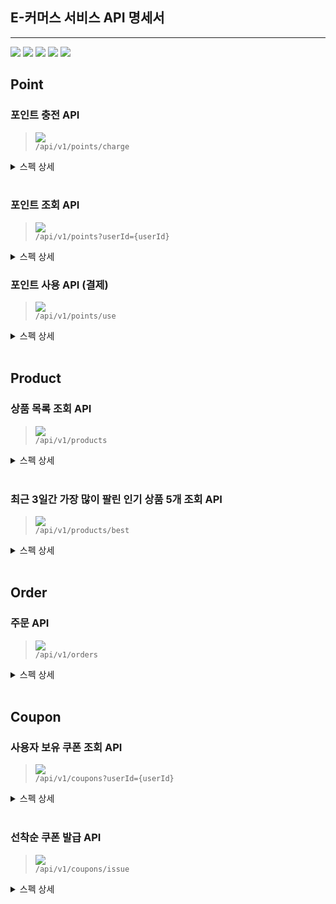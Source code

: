 ## E-커머스 서비스 API 명세서

---


![](https://img.shields.io/static/v1?label=&message=GET&color=blue)
![](https://img.shields.io/static/v1?label=&message=POST&color=brightgreen)
![](https://img.shields.io/static/v1?label=&message=PUT&color=orange)
![](https://img.shields.io/static/v1?label=&message=PATCH&color=pink)
![](https://img.shields.io/static/v1?label=&message=DELETE&color=red)

## Point

### 포인트 충전 API

> ![](https://img.shields.io/static/v1?label=&message=POST&color=brightgreen) <br>
> `/api/v1/points/charge`

<details markdown="1">

<summary>스펙 상세</summary>

#### Paramters

**Body**

|      필드명       | 데이터 타입 |        설명         |  필수여부  | 유효성 검사                |
|:--------------:|:------:|:-----------------:|:------:|:----------------------|
|    `userId`    | Number | 포인트를 충전하는 사용자 식별자 | **필수** | 양의 정수                 | 
| `chargeAmount` | Number |  충전하고자 하는 포인트 금액  | **필수** | 0보다 크면서 1,000,000원 이하 |

**Example Reuqest Body**

```json
{
  "userId": 1,
  "chargeAmount": 100000
}
```

#### Response

<details markdown="1">
<summary>200 OK : 성공적으로 충전된 경우</summary>

|      필드명       | 데이터 타입 |     설명     |
|:--------------:|:------:|:----------:|
|     `code`     | Number | HTTP 상태 코드 |
|   `message`    | String | 요청 처리 메시지  |
|     `data`     | Object |   응답 데이터   |
| `data.userId`  | Number | 충전된 사용자 ID |
| `data.balance` | Number |  충전 후 잔액   |

```json
{
  "code": 200,
  "message": "요칭이 정상적으로 처리되었습니다.",
  "data": {
    "userId": 1,
    "balance": 1000000
  }
}
```

</details>

<details markdown="1">
<summary>409 Conflict : 1회 충전 금액을 초과한 경우</summary>

```json
{
  "code": 409,
  "message": "비즈니스 정책을 위반한 요청입니다.",
  "detail": "1회 충전 금액은 1,000,000원을 초과할 수 없습니다. 입력값 : 1,500,000원"
}
```

</details>

<details markdown="1">
<summary>409 Conflict : 누적 충전 금액 초과</summary>
</details>

```json
{
  "code": 409,
  "message": "비즈니스 정책을 위반한 요청입니다.",
  "detail": "누적 충전 금액은 5,000,000원을 초과할 수 없습니다. 현재 누적 충전 금액 : 5,000,000원"
}
```

</details>
<br>

### 포인트 조회 API

> ![](https://img.shields.io/static/v1?label=&message=GET&color=blue) <br>
> `/api/v1/points?userId={userId}`

<details markdown="1">

<summary>스펙 상세</summary>

#### Paramters

**Query Params**

|   필드명    | 데이터 타입 |        설명        |  필수여부  | 유효성 검사 |
|:--------:|:------:|:----------------:|:------:|:-------|
| `userId` | Number | 포인트를 조회하는 사용자 ID | **필수** | 양의 정수  |

#### Response

<details markdown="1">
<summary>200 OK: 성공적으로 조회된 경우</summary>

|      필드명       | 데이터 타입 |     설명     |
|:--------------:|:------:|:----------:|
|     `code`     | Number | HTTP 상태 코드 |
|   `message`    | String | 요청 처리 메시지  |
|     `data`     | Object |   응답 데이터   |
| `data.userId`  | Number | 조회된 사용자 ID |
| `data.balance` | Number |   조회된 잔액   |

```json
{
  "code": 200,
  "message": "요청이 정상적으로 처리되었습니다.",
  "data": {
    "userId": 1,
    "balance": 1000000
  }
}

```

</details>
</details>

### 포인트 사용 API (결제)

> ![](https://img.shields.io/static/v1?label=&message=POST&color=brightgreen) <br>
> `/api/v1/points/use`

<details markdown="1">

<summary>스펙 상세</summary>

#### Body

|    필드명    | 데이터 타입 |       설명       |  필수여부  | 유효성 검사 |
|:---------:|:------:|:--------------:|:------:|:-------|
| `orderId` | Number | 사용자가 주문한 주문 ID | **필수** | 양의 정수  |

**Example Request Body**

```json
{
  "orderId": 1
}
```

#### Response

<details markdown="1">
<summary>204 No Content : 성공적으로 조회된 경우</summary>

</details>

<details markdown="1">
<summary>409 Conflict : 결제 금액이 포인트보다 크면 실패</summary>

```json
{
  "code": 409,
  "message": "비즈니스 정책을 위반한 요청입니다.",
  "detail": "포인트 잔액이 부족합니다. 현재 잔액 : 100,000원, 결제 금액 : 200,000원"
}
```

</details>

<details markdown="1">
<summary>409 Conflict : 주문 상태가 EXPIRED(결제 유효 기간 만료)</summary>

```json
{
  "code": 409,
  "message": "비즈니스 정책을 위반한 요청입니다.",
  "detail": "주문 상태가 EXPIRED(결제 불가 건)입니다."
}
```

</details>
</details>
<br>

## Product

### 상품 목록 조회 API

> ![](https://img.shields.io/static/v1?label=&message=GET&color=blue) <br>
> `/api/v1/products`

<details markdown="1"> 
<summary>스펙 상세</summary>

#### Response

<details markdown="1">
<summary>200 OK : 성공적으로 조회된 경우</summary>

|       필드명        | 데이터 타입 |     설명     |
|:----------------:|:------:|:----------:|
|      `code`      | Number | HTTP 상태 코드 |
|    `message`     | String | 요청 처리 메시지  |
|      `data`      | Object |   응답 데이터   |
| `data.products`  | Array  |   상품 목록    |
|   `product.id`   | Number |   상품 ID    |
|  `product.name`  | String |   상품 이름    |
| `product.price`  | Number |   상품 가격    |
| `product.stock ` | Number |   상품 재고    |

```json
{
  "code": 200,
  "message": "요청이 정상적으로 처리되었습니다.",
  "data": {
    "products": [
      {
        "id": 1,
        "name": "Macbook Pro",
        "price": 2000000,
        "stock": 10
      },
      {
        "id": 2,
        "name": "iPhone 12",
        "price": 1200000,
        "stock": 20
      }
    ]
  }
}
```

</details>
</details>
<br>

### 최근 3일간 가장 많이 팔린 인기 상품 5개 조회 API

> ![](https://img.shields.io/static/v1?label=&message=GET&color=blue) <br>
> `/api/v1/products/best`

<details markdown="1">
<summary>스펙 상세</summary>

#### Response

<details markdown="1">
<summary>200 OK : 성공적으로 조회된 경우</summary>

|       필드명       | 데이터 타입 |     설명     |
|:---------------:|:------:|:----------:|
|     `code`      | Number | HTTP 상태 코드 |
|    `message`    | String | 요청 처리 메시지  |
|     `data`      | Object |   응답 데이터   |
| `data.products` | Array  |   상품 목록    |
|  `product.id`   | Number |   상품 ID    |
| `product.name`  | String |   상품 이름    |
| `product.price` | Number |   상품 가격    |
| `product.sales` | Number |   상품 판매량   |
| `product.stock` | Number |   상품 재고    |

```json
{
  "code": 200,
  "message": "요청이 정상적으로 처리되었습니다.",
  "data": [
    {
      "id": 1,
      "name": "ice americano",
      "price": 1000,
      "sales": 100,
      "stock": 100
    },
    {
      "id": 2,
      "name": "iPhone 12",
      "price": 1200000,
      "sales": 90,
      "stock": 100
    }
  ]
}
```

</details>
</details>
<br>

## Order

### 주문 API

> ![](https://img.shields.io/static/v1?label=&message=POST&color=brightgreen) <br>
> `/api/v1/orders`

<details markdown="1">
<summary>스펙 상세</summary>

### Parameter

#### Body

|          필드명           | 데이터 타입 |               설명                |  필수여부  | 유효성 검사                    |
|:----------------------:|:------:|:-------------------------------:|:------:|:--------------------------|
|        `userId`        | Number |       주문을 생성한 사용자의 고유 ID        | **필수** | 양의 정수                     | 
|     `userCouponId`     | Number | 사용자가 적용한 쿠폰 ID (없으면 null 또는 생략) | **선택** | 양의 정수                     |
|      `orderItems`      | Array  |      주문 항목 (상품 ID와 수량의 배열)      | **필수** | 최소 1개 이상의 항목이 있어야 함       |
| `orderItems.productId` | Number | 사용자가 적용한 쿠폰 ID (없으면 null 또는 생략) | **필수** | 양의 정수                     |
| `orderItems.quantity`  | Number | 사용자가 적용한 쿠폰 ID (없으면 null 또는 생략) | **필수** | 양의 정수 (최소 1개 이상의 수량이어야 함) |

**Example Reuqest Body**

```json
{
  "userId": 1,
  "userCouponId": 1,
  "orderItems": [
    {
      "productId": 1,
      "quantity": 2
    },
    {
      "productId": 2,
      "quantity": 1
    }
  ]
}
```

#### Response

<details markdown="1">
<summary>201 Created : 주문이 성공한 경우</summary>

|     필드명      | 데이터 타입 |     설명     |
|:------------:|:------:|:----------:|
|     code     | Number | HTTP 상태 코드 |
|   message    | String | 요청 처리 메시지  |
|     data     | Object |   응답 데이터   |
| data.orderId | Number |   주문 ID    |

```json
{
  "code": 201,
  "status": "Created",
  "message": "요청이 정상적으로 처리되었습니다.",
  "data": {
    "orderId": 1
  }
}
```

</details>

<details markdown="1">
<summary>409 Conflict : 쿠폰을 적용하였으나 보유한 쿠폰이 아니면 주문이 실패한 경우</summary>

```json
{
  "code": 409,
  "message": "비즈니스 정책을 위반한 요청입니다.",
  "detail": "사용자가 보유한 쿠폰이 아닙니다."
}
```

</details>

<details markdown="1">
<summary>409 Conflict : 쿠폰이 유효한 기간이 아니라서 주문이 실패한 경우</summary>

```json
{
  "code": 409,
  "message": "비즈니스 정책을 위반한 요청입니다.",
  "detail": "쿠폰이 유효한 기간이 아닙니다."
}
```

</details>

<details markdown="1">
<summary>409 Conflict : 이미 사용된 쿠폰을 적용하려고 해서 주문이 실패한 경우</summary>

```json
{
  "code": 409,
  "message": "비즈니스 정책을 위반한 요청입니다.",
  "detail": "이미 사용된 쿠폰입니다."
}
```

</details>

<details markdown="1">
<summary>409 Conflict : 재고가 부족해서 주문이 실패한 경우</summary>

```json
{
  "code": 409,
  "message": "비즈니스 정책을 위반한 요청입니다.",
  "detail": "상품의 재고가 부족합니다."
}
```

</details>
</details>
<br>

## Coupon

### 사용자 보유 쿠폰 조회 API

> ![](https://img.shields.io/static/v1?label=&message=GET&color=blue) <br>
> `/api/v1/coupons?userId={userId}`

<details markdown="1">
<summary>스펙 상세</summary>

#### Paramters

**Query Params**

|   필드명    | 데이터 타입 |       설명        |  필수여부  | 유효성 검사 |
|:--------:|:------:|:---------------:|:------:|:-------|
| `userId` | Number | 쿠폰을 조회하는 사용자 ID | **필수** | 양의 정수  |

<details markdown="1">
<summary>200 OK : 성공적으로 조회된 경우</summary>

|          필드명          | 데이터 타입 |               설명                |
|:---------------------:|:------:|:-------------------------------:|
|        `code`         | Number |           HTTP 상태 코드            |
|       `message`       | String |            요청 처리 메시지            |
|        `data`         | Object |             응답 데이터              |
|     `data.userId`     | Number |           조회된 사용자 ID            |
|    `data.coupons`     | Array  |              쿠폰 목록              |
|      `coupon.id`      | Number |              쿠폰 ID              |
|    `coupon.title`     | String |              쿠폰 이름              |
| `coupon.discountType` | String | 쿠폰 할인 타입 (RATE: 정률, AMOUNT: 정액) |
|  `coupon.startDate`   | String |             쿠폰 시작일              |
|   `coupon.endDate`    | String |             쿠폰 종료일              |

```json
{
  "code": 200,
  "message": "요청이 정상적으로 처리되었습니다.",
  "data": {
    "userId": 1,
    "coupons": [
      {
        "id": 1,
        "title": "10% 할인 쿠폰",
        "discountType": "RATE",
        "discountValue": 10,
        "startDate": "2025-08-01",
        "endDate": "2025-08-31"
      },
      {
        "id": 2,
        "title": "10,000원 할인 쿠폰",
        "discountType": "AMOUNT",
        "discountValue": 10000,
        "startDate": "2025-08-01",
        "endDate": "2025-08-31"
      }
    ]
  }
}
```

</details>
</details>
<br>

### 선착순 쿠폰 발급 API

> ![](https://img.shields.io/static/v1?label=&message=POST&color=brightgreen) <br>
> `/api/v1/coupons/issue`

<details markdown="1">
<summary>스펙 상세</summary>

#### Paramters

**Body**

|    필드명     | 데이터 타입 |       설명        |  필수여부  | 유효성 검사 |
|:----------:|:------:|:---------------:|:------:|:-------|
|  `userId`  | Number | 쿠폰을 발급받는 사용자 ID | **필수** | 양의 정수  |
| `couponId` | Number |   발급받을 쿠폰 ID    | **필수** | 양의 정수  |

**Example Request Body**

```json
{
  "userId": 1,
  "couponId": 1
}
```

<details markdown="1">
<summary>200 OK : 쿠폰 발급을 받은 경우</summary>

```json
{
  "code": 201,
  "status": "Created",
  "message": "요청이 정상적으로 처리되었습니다.",
  "data": {}
}
```

</details>

<details markdown="1">
<summary>409 Conflict : 쿠폰의 잔여 수량이 남지 않아 쿠폰 발급이 실패한 경우</summary>

```json
{
  "code": 409,
  "message": "비즈니스 정책을 위반한 요청입니다.",
  "detail": "쿠폰의 잔여 수량이 부족합니다."
}
```

</details>

<details markdown="1">
<summary>409 Conflict : 이미 쿠폰을 발급 받아 쿠폰 발급이 실패한 경우</summary>

```json
{
  "code": 409,
  "message": "비즈니스 정책을 위반한 요청입니다.",
  "detail": "이미 쿠폰을 발급 받았습니다."
}
```

</details>
</details>